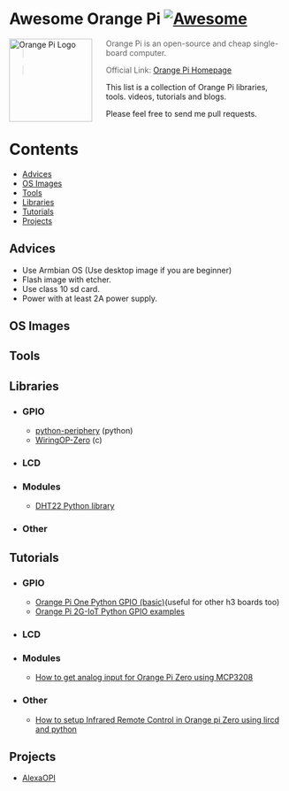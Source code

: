 # Awesome Orange Pi [![Awesome](https://cdn.rawgit.com/sindresorhus/awesome/d7305f38d29fed78fa85652e3a63e154dd8e8829/media/badge.svg)](https://github.com/sindresorhus/awesome)

<a href="http://www.orangepi.org/"><img src="https://raw.githubusercontent.com/yasngleer/awesome-orange-pi/master/logo.jpg" alt="Orange Pi Logo" align="left" style="margin-right: 25px" height=150></a>

> Orange Pi is an open-source and cheap single-board computer.

> Official Link: [Orange Pi Homepage](http://www.orangepi.org/)

This list is a collection of Orange Pi libraries, tools. videos, tutorials and blogs.

Please feel free to send me pull requests.

# Contents
- [Advices](#advices)
- [OS Images](#os-images)
- [Tools](#tools)
- [Libraries](#libraries)
- [Tutorials](#tutorials)
- [Projects](#projects)

## Advices
- Use Armbian OS (Use desktop image if you are beginner)
- Flash image with etcher.
- Use class 10 sd card.
- Power with at least 2A power supply.
## OS Images
## Tools
## Libraries
- ### GPIO
  - [python-periphery](https://github.com/vsergeev/python-periphery) (python)
  - [WiringOP-Zero](https://github.com/xpertsavenue/WiringOP-Zero) (c)
- ### LCD
- ### Modules
  - [DHT22 Python library](https://github.com/ionutpi/DHT22-Python-library-Orange-PI)
- ### Other

## Tutorials
- ### GPIO
  - [Orange Pi One Python GPIO (basic)](http://www.instructables.com/id/Orange-Pi-One-Python-GPIO-basic/)(useful for other h3 boards too)
  - [Orange Pi 2G-IoT Python GPIO examples](https://github.com/txurtxil/OpiIoTGPIO)
- ### LCD
- ### Modules
  - [How to get analog input for Orange Pi Zero using MCP3208](http://codelectron.com/how-to-get-analog-input-for-orange-pi-zero-using-mcp3208/)
- ### Other
  - [How to setup Infrared Remote Control in Orange pi Zero using lircd and python](http://codelectron.com/how-to-setup-infrared-remote-control-in-orange-pi-zero-using-lircd-and-python/)

## Projects
- [AlexaOPI](https://github.com/dony71/AlexaOPi)
